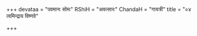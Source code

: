 +++
devataa = "पवमानः सोमः"
RShiH = "अवत्सारः"
ChandaH = "गायत्री"
title = "०४ त्वमिन्द्राय विष्णवे"

+++
